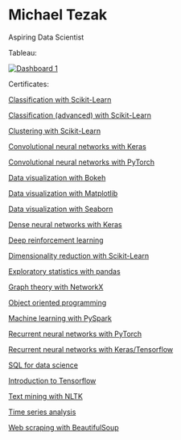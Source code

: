 # Michael Tezak

Aspiring Data Scientist

Tableau:

<div class='tableauPlaceholder' id='viz1692827154785' style='position: relative'><noscript><a href='#'><img alt='Dashboard 1 ' src='https:&#47;&#47;public.tableau.com&#47;static&#47;images&#47;CP&#47;CPIFlightFares&#47;Dashboard1&#47;1_rss.png' style='border: none' /></a></noscript><object class='tableauViz'  style='display:none;'><param name='host_url' value='https%3A%2F%2Fpublic.tableau.com%2F' /> <param name='embed_code_version' value='3' /> <param name='site_root' value='' /><param name='name' value='CPIFlightFares&#47;Dashboard1' /><param name='tabs' value='no' /><param name='toolbar' value='yes' /><param name='static_image' value='https:&#47;&#47;public.tableau.com&#47;static&#47;images&#47;CP&#47;CPIFlightFares&#47;Dashboard1&#47;1.png' /> <param name='animate_transition' value='yes' /><param name='display_static_image' value='yes' /><param name='display_spinner' value='yes' /><param name='display_overlay' value='yes' /><param name='display_count' value='yes' /><param name='language' value='en-US' /></object></div>                <script type='text/javascript'>                    var divElement = document.getElementById('viz1692827154785');                    var vizElement = divElement.getElementsByTagName('object')[0];                    if ( divElement.offsetWidth > 800 ) { vizElement.style.width='100%';vizElement.style.height=(divElement.offsetWidth*0.75)+'px';} else if ( divElement.offsetWidth > 500 ) { vizElement.style.width='100%';vizElement.style.height=(divElement.offsetWidth*0.75)+'px';} else { vizElement.style.width='100%';vizElement.style.height='1177px';}                     var scriptElement = document.createElement('script');                    scriptElement.src = 'https://public.tableau.com/javascripts/api/viz_v1.js';                    vizElement.parentNode.insertBefore(scriptElement, vizElement);                </script>

Certificates:

<a href="certificates/classification_sklearn.pdf">Classification with Scikit-Learn</a> 

<a href="certificates/classification_2_sklearn.pdf">Classification (advanced) with Scikit-Learn</a> 

<a href="certificates/clustering_sklearn.pdf">Clustering with Scikit-Learn</a> 

<a href="certificates/cnn_keras.pdf">Convolutional neural networks with Keras</a> 

<a href="certificates/cnn_pytorch.pdf">Convolutional neural networks with PyTorch</a> 

<a href="certificates/dataviz_bokeh.pdf">Data visualization with Bokeh</a> 

<a href="certificates/dataviz_matplotlib.pdf">Data visualization with Matplotlib</a> 

<a href="certificates/dataviz_seaborn.pdf">Data visualization with Seaborn</a> 

<a href="certificates/ddn_keras.pdf">Dense neural networks with Keras</a> 

<a href="certificates/deep_reinforcement_learning.pdf">Deep reinforcement learning</a> 

<a href="certificates/dimensionality_reduction.pdf">Dimensionality reduction with Scikit-Learn</a> 

<a href="certificates/exploratory_statistics.pdf">Exploratory statistics with pandas</a> 

<a href="certificates/graph_theory_networkx.pdf">Graph theory with NetworkX</a> 

<a href="certificates/object_oriented_programming.pdf">Object oriented programming</a> 

<a href="certificates/pyspark.pdf">Machine learning with PySpark</a> 

<a href="certificates/rnn_pytorch.pdf">Recurrent neural networks with PyTorch</a> 

<a href="certificates/rnn_tensorflow.pdf">Recurrent neural networks with Keras/Tensorflow</a> 

<a href="certificates/sql.pdf">SQL for data science</a> 

<a href="certificates/tensorflow.pdf">Introduction to Tensorflow</a> 

<a href="certificates/text_mining.pdf">Text mining with NLTK</a> 

<a href="certificates/time_series_analysis.pdf">Time series analysis</a> 

<a href="certificates/web_scraping_beautifulsoup.pdf">Web scraping with BeautifulSoup</a>
